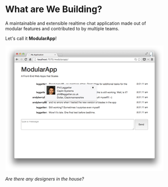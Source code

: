 # What are We Building?

A maintainable and extensible realtime chat application made out of modular
features and contributed to by multiple teams.

Let's call it **ModularApp**!

![Modular App](../img/modularapp.png)

*Are there any designers in the house?*
